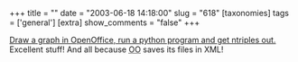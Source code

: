 +++
title = ""
date = "2003-06-18 14:18:00"
slug = "618"
[taxonomies]
tags = ['general']
[extra]
show_comments = "false"
+++

[Draw a graph in OpenOffice, run a python program and get ntriples out.](http://www.hackdiary.com/archives/000035.html) Excellent stuff! And all because <acronym title="Open Office">OO</acronym> saves its files in XML!
